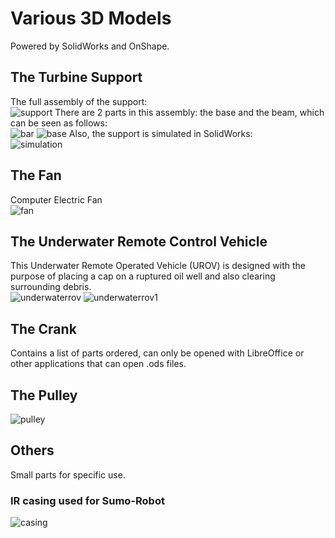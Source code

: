 # Various 3D Models
Powered by SolidWorks and OnShape.

## The Turbine Support
The full assembly of the support:<br />
![support](https://user-images.githubusercontent.com/30231031/39000512-38e55952-43c2-11e8-9d2f-557a848756c8.PNG)
There are 2 parts in this assembly: the base and the beam, which can be seen as follows:<br />
![bar](https://user-images.githubusercontent.com/30231031/39000945-28f6a4be-43c3-11e8-9e1c-7768316f8a6c.PNG)
![base](https://user-images.githubusercontent.com/30231031/39000947-2a7497ba-43c3-11e8-93af-5f232dbb86a7.PNG)
Also, the support is simulated in SolidWorks: <br />
![simulation](https://user-images.githubusercontent.com/30231031/39001164-a90fdd32-43c3-11e8-9517-eddac5433b9d.PNG)

## The Fan 
Computer Electric Fan<br />
![fan](https://user-images.githubusercontent.com/30231031/39676635-3ea61eda-513c-11e8-9d31-0e91c869adad.PNG)

## The Underwater Remote Control Vehicle
This Underwater Remote Operated Vehicle (UROV) is designed with the purpose of placing a
cap on a ruptured oil well and also clearing surrounding debris. <br />
![underwaterrov](https://user-images.githubusercontent.com/30231031/39676713-2ae260ce-513d-11e8-96cc-54cf1e47c1d4.PNG)
![underwaterrov1](https://user-images.githubusercontent.com/30231031/39676714-2aee73fa-513d-11e8-9b5c-8a5eec8264b3.PNG)
## The Crank
Contains a list of parts ordered, can only be opened with LibreOffice or other applications 
that can open .ods files.<br />
## The Pulley
![pulley](https://user-images.githubusercontent.com/30231031/39676674-b858d056-513c-11e8-9d57-4e02ae0efb33.PNG)
## Others
Small parts for specific use. 
### IR casing used for Sumo-Robot
![casing](https://user-images.githubusercontent.com/30231031/39676753-cc12fe18-513d-11e8-9ee7-6ddb019f52c6.PNG)
